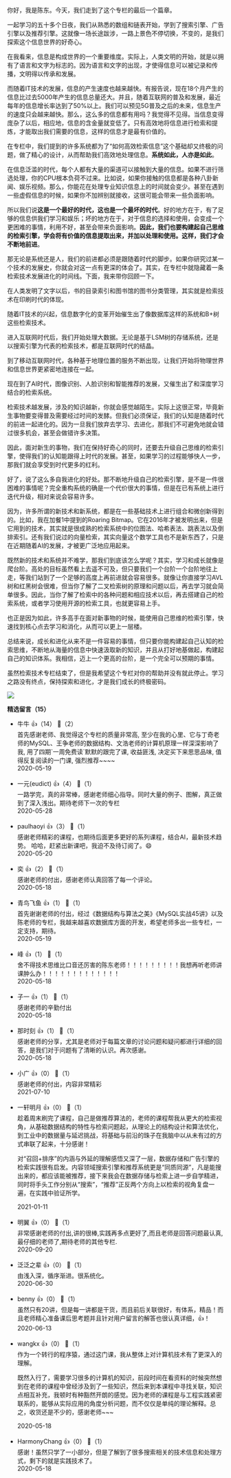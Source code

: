 你好，我是陈东。今天，我们走到了这个专栏的最后一个篇章。

一起学习的五十多个日夜，我们从熟悉的数组和链表开始，学到了搜索引擎、广告引擎以及推荐引擎。这就像一场长途跋涉，一路上景色不停切换，不变的，是我们探索这个信息世界的好奇心。

在我看来，信息是构成世界的一个重要维度。实际上，人类文明的开始，就是以拥有了语言和文字为标志的。因为语言和文字的出现，才使得信息可以被记录和传播，文明得以传承和发展。

而随着IT技术的发展，信息的产生速度也越来越快。有报告说，现在18个月产生的信息比过去5000年产生的信息总量还大。并且，随着互联网的普及和发展，最近每年的信息增长率达到了50%以上。我们可以预见5G普及之后的未来，信息生产的速度只会越来越快。那么，这么多的信息都有用吗？我觉得不见得。当信息变得庞杂了以后，相应地，信息的含金量就变低了。只有高效地将信息进行检索和提炼，才能取出我们需要的信息，这样的信息才是最有价值的。

在专栏中，我们提到的许多系统都为了“如何高效检索信息”这个基础却又终极的问题，做了精心的设计，从而帮助我们高效地处理信息。**系统如此，人亦是如此**。

在信息泛滥的时代，每个人都有大量的渠道可以接触到大量的信息。如果不进行筛选处理，你的CPU根本负荷不过来。比如说，如果你接触的信息都是各种八卦新闻、娱乐视频。那么，你能花在处理专业知识信息上的时间就会变少。甚至在遇到一些虚假信息的时候，如果你不加辨别就接收，这很可能会带来一些负面影响。

所以我们说**这是一个最好的时代，这也是一个最坏的时代**。好的地方在于，有了足够的信息供我们学习和娱乐；坏的地方在于，对于信息的选择和使用，会变成一个更困难的事情，利用不好，甚至会带来负面影响。**因此，我们也要构建起自己思维的检索引擎，学会将有价值的信息提取出来，并加以处理和使用。这样，我们才会不断地前进**。

那无论是系统还是人，我们的前进都必须是跟随着时代的脚步。如果你研究过某一个技术的发展史，你就会对这一点有更深的体会了。其实，在专栏中就隐藏着一条检索技术发展进化的时间线。下面，我来带你回顾一下。

在人类发明了文字以后，书的目录索引和图书馆的图书分类管理，其实就是检索技术在印刷时代的体现。

随着IT技术的兴起，信息数字化的变革开始催生出了像数据库这样的系统和B+树这些检索技术。

进入互联网时代后，我们开始处理大数据。无论是基于LSM树的存储系统，还是以搜索引擎为代表的检索技术，都是互联网时代的结晶。

到了移动互联网时代，各种基于地理位置的服务不断出现，让我们开始将物理世界和信息世界更紧密地连接在一起。

现在到了AI时代，图像识别、人脸识别和智能推荐的发展，又催生出了和深度学习结合的检索系统。

检索技术越发展，涉及的知识越新，你就会感觉越陌生。实际上这很正常，毕竟新生事物要变得普及需要经过时间的发酵。但我们必须保证，我们的认知是随着时代的前进一起进化的。因为一旦我们放弃去学习、去进化，那我们不可避免地就会错过很多机会，甚至会做错许多决策。

因此，面对新生的事物，我们在保持好奇心的同时，还要去升级自己思维的检索引擎，使得我们的认知能跟得上时代的发展。甚至，如果学习的过程能够快人一步，那我们就会享受到时代更多的红利。

好了，说了这么多自我进化的好处。那不断地升级自己的检索引擎，是不是一件很困难的事情呢？完全重构系统的确是一个代价很大的事情，但是在已有系统上进行迭代升级，相对来说会容易许多。

因为，许多所谓的新技术和新系统，都是在一些基础技术上进行组合和微创新得到的。比如，我在加餐1中提到的Roaring Bitmap。它在2016年才被发明出来，但是它用到的技术，其实就是很成熟的检索系统中的位图法、哈希表法、跳表法以及倒排索引。还有我们说过的向量检索，其实向量这个数学工具也不是新东西了，只是在近期随着AI的发展，才被更广泛地应用起来。

既然新的技术和系统并不难学，那我们到底该怎么学呢？其实，学习和成长就像是爬台阶。高处的目标虽然看上去遥不可及，但只要我们一个台阶一个台阶地往上走，等我们站到了一个足够的高度上再前进就会容易很多。就像让你直接学习AVL树和红黑树会很难，但当你了解了二叉检索树的原理和问题以后，再去学习就会简单很多。因此，当你了解了检索中的各种问题和相应技术以后，再去搭建自己的检索系统，或者学习使用开源的检索工具，也就更容易上手。

也正是因为如此，许多高手在面对新事物的时候，能使用自己思维的检索引擎，快速找到核心点去学习和消化，从而可以更上一层楼。

总结来说，成长和进化从来不是一件容易的事情，但只要你能构建起自己认知的检索思维，不断地从海量的信息中快速汲取新的知识，并且从打好地基做起，构建起自己的知识体系。我相信，迈上一个更高的台阶，是一个完全可以预期的事情。

虽然检索技术专栏结束了，但是我希望这个专栏对你的帮助并没有就此停止。学习之路没有终点，保持探索和进化，才是我们成长的终极密码。

[![](https://static001.geekbang.org/resource/image/a7/0b/a7ff072d8c6648b327824882fedc1e0b.jpg?wh=1142%2A801)](https://jinshuju.net/f/Rrc1Tx)
<div><strong>精选留言（15）</strong></div><ul>
<li><span>牛牛</span> 👍（14） 💬（2）<div>首先感谢老师、我觉得这个专栏的质量非常高, 至少在我的心里、它与丁奇老师的MySQL、王争老师的数据结构、文浩老师的计算机原理一样深深影响了我, 用了四期`一周免费读`默默的跟完了课, 收益匪浅, 决定买下来思思品味, 值得反复阅读的一门课, 强烈推荐~~~~</div>2020-05-19</li><br/><li><span>一元(eudict)</span> 👍（4） 💬（1）<div>一路学完，真的非常棒，感谢老师细心指导。同时大量的例子、图解，真正做到了深入浅出。期待老师下一次的专栏</div>2020-05-28</li><br/><li><span>paulhaoyi</span> 👍（3） 💬（1）<div>感谢老师精彩的课程，也期待后面更多更好的系列课程，结合AI，最新技术趋势。
哈哈，赶紧出新课吧，我迫不及待订阅了。😄</div>2020-05-20</li><br/><li><span>奕</span> 👍（2） 💬（1）<div>感谢老师的付出，感谢老师认真回答了每一个评论。</div>2020-05-18</li><br/><li><span>青鸟飞鱼</span> 👍（1） 💬（1）<div>首先谢谢老师的付出，经过《数据结构与算法之美》《MySQL实战45讲》以及陈老师的专栏，我越来越喜欢数据库方面的开发，希望老师多出一些专栏，一定支持，期待。</div>2020-05-19</li><br/><li><span>峰</span> 👍（1） 💬（1）<div>舍不得技术思维比口音还厉害的陈东老师！！！！！！！！！我想再听老师讲课肿么办！！！！！！！！！！！！！</div>2020-05-18</li><br/><li><span>子一</span> 👍（1） 💬（1）<div>感谢老师的辛勤付出</div>2020-05-18</li><br/><li><span>那时刻</span> 👍（1） 💬（1）<div>感谢老师的分享，尤其是老师对于每篇文章的讨论问题和疑问都进行详细的回答，是我们对于问题有了清晰的认识。再次感谢。</div>2020-05-18</li><br/><li><span>小广</span> 👍（0） 💬（1）<div>感谢老师的付出，内容非常精彩</div>2021-07-10</li><br/><li><span>一轩明月</span> 👍（0） 💬（1）<div>趁着周末刷完了课程，自己是做推荐算法的，老师的课程帮我从更大的检索视角，从基础数据结构的特性与检索问题起，从理论上的结构设计和算法优化，到工业中的数据量与延迟挑战，将基础与前沿的珠子在我脑中以从未有过的方式串联了起来，十分感谢！

对“召回+排序”的内涵与外延的理解感悟又深了一层，数据存储和广告引擎的检索实践很有启发。内容领域搜索引擎和推荐系统更是“同质同源”，凡是能搜出来的，都应该能被推荐，接下来我会在数据存储与检索上进一步自学精进，同时将手头工作分别从“搜索”，“推荐”正反两个方向上以检索的视角复盘一遍，在实践中验证所学。</div>2021-01-11</li><br/><li><span>明翼</span> 👍（0） 💬（1）<div>非常感谢老师的付出,讲的很棒,实践再多点更好了,而且老师是回答问题最认真,最仔细的老师了,期待老师的其他专栏.</div>2020-09-20</li><br/><li><span>泛泛之辈</span> 👍（0） 💬（1）<div>由浅入深，循序渐进。很系统化。</div>2020-06-30</li><br/><li><span>benny</span> 👍（0） 💬（1）<div>虽然只有20讲，但是每一讲都是干货，而且前后关联很好，有体系，精品！而且老师精心准备课后思考题并且针对用户留言的解答也很认真详细，👍！</div>2020-06-13</li><br/><li><span>wangkx</span> 👍（0） 💬（1）<div>作为一个转行的程序猿，通过这门课，我从整体上对计算机技术有了更深入的理解。

既然入行了，需要学习很多的计算机的知识，前段时间在看资料的时候突然想到在老师的课程中曾经涉及到了一些知识，然后来到本课程中寻找关联，知识点相互补充，我顿时有种豁然开朗的感觉。因为老师的课程是与工程实践紧密联系的，能够从实际应用的角度分析问题，而不仅仅是单纯的理论解释。总之，收货还是不少的，感谢老师~~~</div>2020-05-18</li><br/><li><span>HarmonyChang</span> 👍（0） 💬（1）<div>感谢！虽然只学了一小部分，但是了解到了很多搜索相关的技术信息和处理方式，剩下的就是实践技术了。</div>2020-05-18</li><br/>
</ul>
